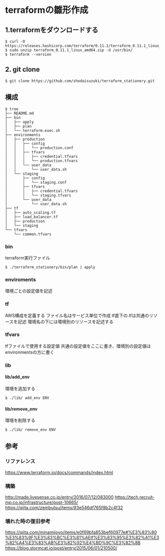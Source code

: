 # terraformの雛形作成

## 1.terraformをダウンロードする

```
$ curl -O https://releases.hashicorp.com/terraform/0.11.1/terraform_0.11.1_linux_amd64.zip
$ sudo unzip terraform_0.11.1_linux_amd64.zip -d /usr/bin/
$ terraform --version
```

## 2. git clone
```
$ git clone https://github.com/shodaisuzuki/terraform_stationery.git
```

## 構成

```
$ tree
├── README.md
├── bin
│   ├── apply
│   ├── plan
│   └── terraform.exec.sh
├── environments
│   ├── production
│   │   ├── config
│   │   │   └── production.conf
│   │   ├── tfvars
│   │   │   ├── credential.tfvars
│   │   │   └── production.tfvars
│   │   └── user_data
│   │       └── user_data.sh
│   └── staging
│       ├── config
│       │   └── staging.conf
│       ├── tfvars
│       │   ├── credential.tfvars
│       │   └── staging.tfvars
│       └── user_data
│           └── user_data.sh
├── tf
│   ├── auto_scaling.tf
│   ├── load_balancer.tf
│   ├── production
│   └── staging
└── tfvars
    └── common.tfvars
```

### bin
terraform実行ファイル

```
$ ./terraform_stationery/bin/plan | apply
```

### enviroments
環境ごとの設定値を記述

### tf
AWS構成を定義する
ファイル名はサービス単位で作成
tf直下の.tfは共通のリソースを記述
環境名の下には環境別のリソースを記述する

### tfvars
tfファイルで使用する設定値
共通の設定値をここに書き、環境別の設定値はenvironmentsの方に書く

### lib

#### lib/add_env
環境を追加する
```
$ ./lib/ add_env ENV
```

#### lib/remove_env
環境を削除する
```
$ ./lib/ remove_env ENV
```

## 参考

### リファレンス
https://www.terraform.io/docs/commands/index.html

### 構築
http://made.livesense.co.jp/entry/2016/07/12/083000
https://tech.recruit-mp.co.jp/infrastructure/post-10665/
https://qiita.com/zembutsu/items/93e546df765f8b2c4f32

### 壊れた時の復旧参考
https://qiita.com/minamijoyo/items/e0f69bfa853bef60977e#%E3%83%80%E3%83%9F%E3%83%BC%E3%81%AEtf%E3%83%95%E3%82%A1%E3%82%A4%E3%83%AB%E3%82%92%E4%BD%9C%E3%82%8B
https://blog.stormcat.io/post/entry/2015/06/01/210500/
